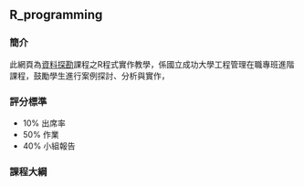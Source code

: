 ## R_programming

### 簡介

此網頁為[資料探勘](http://class-qry.acad.ncku.edu.tw/syllabus/online_display.php?syear=0105&sem=2&co_no=N061700&class_code)課程之R程式實作教學，係國立成功大學工程管理在職專班進階課程，鼓勵學生進行案例探討、分析與實作，

### 評分標準

- 10% 出席率
- 50% 作業
- 40% 小組報告

### 課程大綱
